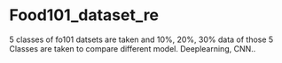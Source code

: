 # Food101_dataset_re
5 classes of fo101 datsets are taken and 10%, 20%, 30% data of those 5 Classes are taken to compare different model.
Deeplearning, CNN..
